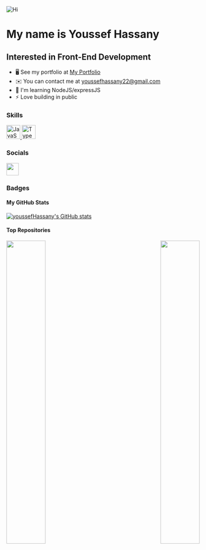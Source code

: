 ![Hi](https://user-images.githubusercontent.com/18350557/176309783-0785949b-9127-417c-8b55-ab5a4333674e.gif)

My name is Youssef Hassany
============================

Interested in Front-End Development
-----------------------------------

- 🖥️  See my portfolio at [My Portfolio](http://my-portofolio-three-black.vercel.app/)
- ✉️  You can contact me at [youssefhassany22@gmail.com](mailto:youssefhassany22@gmail.com)
- 🧠  I'm learning NodeJS/expressJS
- ⚡  Love building in public

### Skills

<p align="left">
  <a href="https://developer.mozilla.org/en-US/docs/Web/JavaScript" target="_blank" rel="noreferrer">
    <img src="https://raw.githubusercontent.com/danielcranney/readme-generator/main/public/icons/skills/javascript-colored.svg" width="36" height="36" alt="JavaScript" />
  </a>
  <a href="https://www.typescriptlang.org/" target="_blank" rel="noreferrer">
    <img src="https://raw.githubusercontent.com/danielcranney/readme-generator/main/public/icons/skills/typescript-colored.svg" width="36" height="36" alt="TypeScript" />
  </a>
  <!-- Add more skill icons following the same pattern -->
</p>

### Socials

<p align="left">
  <a href="https://www.github.com/youssefHassany" target="_blank" rel="noreferrer">
    <picture>
      <source media="(prefers-color-scheme: dark)" srcset="https://raw.githubusercontent.com/danielcranney/readme-generator/main/public/icons/socials/github-dark.svg" />
      <source media="(prefers-color-scheme: light)" srcset="https://raw.githubusercontent.com/danielcranney/readme-generator/main/public/icons/socials/github.svg" />
      <img src="https://raw.githubusercontent.com/danielcranney/readme-generator/main/public/icons/socials/github.svg" width="32" height="32" />
    </picture>
  </a>
  <!-- Add more social icons following the same pattern -->
</p>

### Badges

#### My GitHub Stats

<a href="http://www.github.com/youssefHassany">
  <img src="https://github-readme-stats.vercel.app/api?username=youssefHassany&show_icons=true&hide=&count_private=true&title_color=0891b2&text_color=ffffff&icon_color=0891b2&bg_color=1c1917&hide_border=true&show_icons=true" alt="youssefHassany's GitHub stats" />
</a>
<!-- Add more badges if needed -->

#### Top Repositories

<div width="100%" align="center">
  <a href="https://github.com/youssefHassany/basmag" align="left">
    <img align="left" width="45%" src="https://github-readme-stats.vercel.app/api/pin/?username=youssefHassany&repo=basmag&title_color=0891b2&text_color=ffffff&icon_color=0891b2&bg_color=1c1917&hide_border=true&locale=en" />
  </a>
  <a href="https://github.com/youssefHassany/find-my-cash" align="right">
    <img align="right" width="45%" src="https://github-readme-stats.vercel.app/api/pin/?username=youssefHassany&repo=find-my-cash&title_color=0891b2&text_color=ffffff&icon_color=0891b2&bg_color=1c1917&hide_border=true&locale=en" />
  </a>
</div>
<!-- Add more repositories if needed -->
